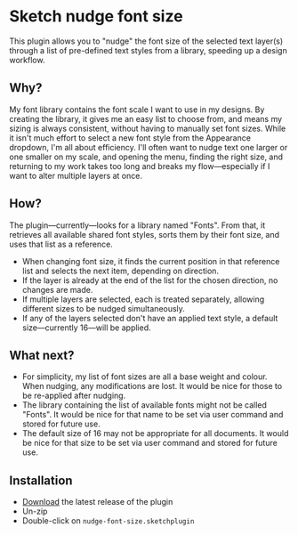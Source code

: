 # Sketch nudge font size

This plugin allows you to "nudge" the font size of the selected text layer(s) through a list of pre-defined text styles from a library, speeding up a design workflow.

## Why?

My font library contains the font scale I want to use in my designs. By creating the library, it gives me an easy list to choose from, and means my sizing is always consistent, without having to manually set font sizes. While it isn't much effort to select a new font style from the Appearance dropdown, I'm all about efficiency. I'll often want to nudge text one larger or one smaller on my scale, and opening the menu, finding the right size, and returning to my work takes too long and breaks my flow—especially if I want to alter multiple layers at once.

## How?

The plugin—currently—looks for a library named "Fonts". From that, it retrieves all available shared font styles, sorts them by their font size, and uses that list as a reference.

- When changing font size, it finds the current position in that reference list and selects the next item, depending on direction.
- If the layer is already at the end of the list for the chosen direction, no changes are made.
- If multiple layers are selected, each is treated separately, allowing different sizes to be nudged simultaneously.
- If any of the layers selected don't have an applied text style, a default size—currently 16—will be applied.

## What next?

- For simplicity, my list of font sizes are all a base weight and colour. When nudging, any modifications are lost. It would be nice for those to be re-applied after nudging.
- The library containing the list of available fonts might not be called "Fonts". It would be nice for that name to be set via user command and stored for future use.
- The default size of 16 may not be appropriate for all documents. It would be nice for that size to be set via user command and stored for future use.

## Installation

- [Download](../../releases/latest/download/nudge-font-size.sketchplugin.zip) the latest release of the plugin
- Un-zip
- Double-click on `nudge-font-size.sketchplugin`
